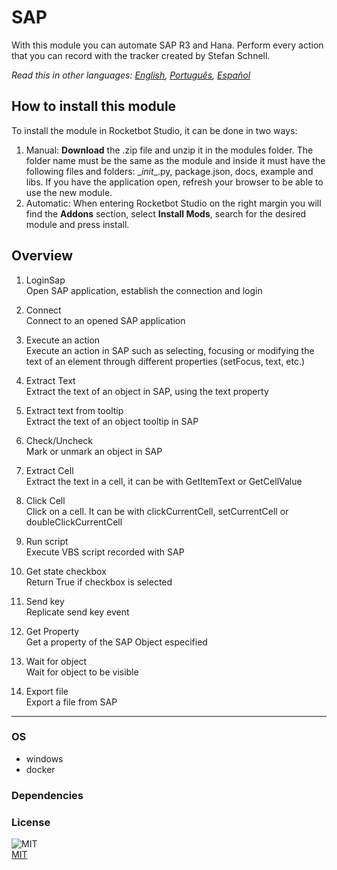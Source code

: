 



# SAP
  
With this module you can automate SAP R3 and Hana. Perform every action that you can record with the tracker created by Stefan Schnell.  

*Read this in other languages: [English](README.md), [Português](README.pr.md), [Español](README.es.md)*

## How to install this module
  
To install the module in Rocketbot Studio, it can be done in two ways:
1. Manual: __Download__ the .zip file and unzip it in the modules folder. The folder name must be the same as the module and inside it must have the following files and folders: \__init__.py, package.json, docs, example and libs. If you have the application open, refresh your browser to be able to use the new module.
2. Automatic: When entering Rocketbot Studio on the right margin you will find the **Addons** section, select **Install Mods**, search for the desired module and press install.  


## Overview


1. LoginSap  
Open SAP application, establish the connection and login

2. Connect  
Connect to an opened SAP application

3. Execute an action  
Execute an action in SAP such as selecting, focusing or modifying the text of an element through different properties (setFocus, text, etc.)

4. Extract Text  
Extract the text of an object in SAP, using the text property

5. Extract text from tooltip  
Extract the text of an object tooltip in SAP

6. Check/Uncheck  
Mark or unmark an object in SAP

7. Extract Cell  
Extract the text in a cell, it can be with GetItemText or GetCellValue

8. Click Cell  
Click on a cell. It can be with clickCurrentCell, setCurrentCell or doubleClickCurrentCell

9. Run script  
Execute VBS script recorded with SAP

10. Get state checkbox  
Return True if checkbox is selected

11. Send key  
Replicate send key event

12. Get Property  
Get a property of the SAP Object especified

13. Wait for object  
Wait for object to be visible

14. Export file  
Export a file from SAP  




----
### OS

- windows
- docker

### Dependencies

### License
  
![MIT](https://camo.githubusercontent.com/107590fac8cbd65071396bb4d04040f76cde5bde/687474703a2f2f696d672e736869656c64732e696f2f3a6c6963656e73652d6d69742d626c75652e7376673f7374796c653d666c61742d737175617265)  
[MIT](http://opensource.org/licenses/mit-license.ph)